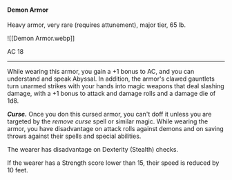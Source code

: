 #### Demon Armor

Heavy armor, very rare (requires attunement), major tier, 65 lb.

![[Demon Armor.webp]]

AC 18

---

While wearing this armor, you gain a +1 bonus to AC, and you can understand and speak Abyssal. In addition, the armor's clawed gauntlets turn unarmed strikes with your hands into magic weapons that deal slashing damage, with a +1 bonus to attack and damage rolls and a damage die of 1d8.

***Curse.*** Once you don this cursed armor, you can't doff it unless you are targeted by the *remove curse* spell or similar magic. While wearing the armor, you have disadvantage on attack rolls against demons and on saving throws against their spells and special abilities.

The wearer has disadvantage on Dexterity (Stealth) checks.

If the wearer has a Strength score lower than 15, their speed is reduced by 10 feet.



